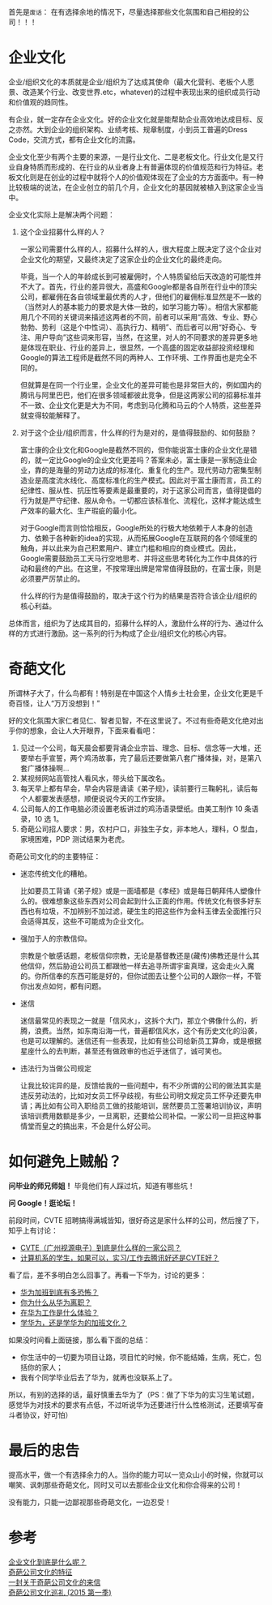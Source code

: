 首先是`废话`： 在有选择余地的情况下，尽量选择那些文化氛围和自己相投的公司！！！

# 企业文化

企业/组织文化的本质就是企业/组织为了达成其使命（最大化营利、老板个人愿景、改造某个行业、改变世界.etc，whatever)的过程中表现出来的组织成员行动和价值观的趋同性。

有企业，就一定存在企业文化。好的企业文化就是能帮助企业高效地达成目标、反之亦然。大到企业的组织架构、业绩考核、规章制度，小到员工普遍的Dress Code，交流方式，都有企业文化的流露。

企业文化至少有两个主要的来源，一是行业文化、二是老板文化。行业文化是又行业自身特质而形成的、在行业的从业者身上有普遍体现的价值规范和行为特征。老板文化则是在创业的过程中就将个人的价值观体现在了企业的方方面面中。有一种比较极端的说法，在企业创立的前几个月，企业文化的基因就被植入到这家企业当中。

企业文化实际上是解决两个问题：

1. 这个企业招募什么样的人？

    一家公司需要什么样的人，招募什么样的人，很大程度上既决定了这个企业对企业文化的期望，又最终决定了这家企业的企业文化的最终走向。

    毕竟，当一个人的年龄成长到可被雇佣时，个人特质留给后天改造的可能性并不大了。首先，行业的差异很大，高盛和Google都是各自所在行业中的顶尖公司，都雇佣在各自领域里最优秀的人才，但他们的雇佣标准显然是不一致的（当然对人的基本能力的要求是大体一致的，如学习能力等）。相信大家都能用几个不同的关键词来描述这两者的不同，前者可以采用“高效、专业、野心勃勃、势利（这是个中性词）、高执行力、精明”、而后者可以用“好奇心、专注、用户导向”这些词来形容，当然，在这里，对人的不同要求的差异更多地是体现在职业、行业的差异上，很显然，一个高盛的固定收益部投资经理和Google的算法工程师是截然不同的两种人、工作环境、工作界面也是完全不同的。

    但就算是在同一个行业里，企业文化的差异可能也是非常巨大的，例如国内的腾讯与阿里巴巴，他们在很多领域都彼此竞争，但是这两家公司的招募标准并不一致、企业文化更是大为不同，考虑到马化腾和马云的个人特质，这些差异就变得较能解释了。

2. 对于这个企业/组织而言，什么样的行为是对的，是值得鼓励的、如何鼓励？

    富士康的企业文化和Google是截然不同的，但你能说富士康的企业文化是错的，就一定比Google的企业文化更差吗？答案未必，富士康是一家制造业企业，靠的是海量的劳动力达成的标准化、重复化的生产。现代劳动力密集型制造业是高度流水线化、高度标准化的生产模式。因此对于富士康而言，员工的纪律性、服从性、抗压性等要素是最重要的，对于这家公司而言，值得提倡的行为就是严守纪律、服从命令。一切都应该标准化、流程化，这样才能达成生产效率的最大化、生产瑕疵的最小化。

    对于Google而言则恰恰相反，Google所处的行极大地依赖于人本身的创造力、依赖于各种新的idea的实现，从而拓展Google在互联网的各个领域里的触角，并以此来为自己积累用户、建立门槛和相应的商业模式。因此，Google需要鼓励员工天马行空地思考、并将这些思考转化为工作中具体的行动和最终的产出。在这里，不按常理出牌是常常值得鼓励的，在富士康，则是必须要严厉禁止的。

    什么样的行为是值得鼓励的，取决于这个行为的结果是否符合该企业/组织的核心利益。

总体而言，组织为了达成其目的，招募什么样的人，激励什么样的行为、通过什么样的方式进行激励。这一系列的行为构成了企业/组织文化的核心内容。

# 奇葩文化

所谓林子大了，什么鸟都有！特别是在中国这个人情乡土社会里，企业文化更是千奇百怪，让人“万万没想到！”

好的文化氛围大家仁者见仁、智者见智，不在这里说了。不过有些奇葩文化绝对出乎你的想象，会让人大开眼界，下面来看看吧：

1. 见过一个公司，每天晨会都要背诵企业宗旨、理念、目标、信念等一大堆，还要举右手宣誓，两个鸡汤故事，完了最后还要做第八套广播体操，对，是第八套广播体操啊…
2. 某视频网站高管找人看风水，带头给下属改名。
3. 每天早上都有早会，早会内容是诵读《弟子规》，读前要行三鞠躬礼，读后每个人都要发表感想，顺便说说今天的工作安排。
4. 公司每人的工作电脑必须设置老板讲过的鸡汤语录壁纸。由美工制作 10 条语录，10 选 1。
5. 奇葩公司招人要求：男，农村户口，非独生子女，非本地人，理科，O 型血，家境困难，PDP 测试结果为老虎。

奇葩公司文化的的主要特征：

* 迷恋传统文化的糟粕。

    比如要员工背诵《弟子规》或是一面墙都是《孝经》或是每日朝拜伟人塑像什么的。很难想象这些东西对公司会起到什么正面的作用。传统文化有很多好东西也有垃圾，不加辨别不加过滤，硬生生的把这些作为金科玉律去全面推行只会适得其反，这些不可能成为企业文化。
    
* 强加于人的宗教信仰。

    宗教是个敏感话题，老板信仰宗教，无论是基督教还是(藏传)佛教还是什么其他信仰，然后胁迫公司员工都跟他一样去追寻所谓宇宙真理，这会走火入魔的。你所信奉的东西可能是好的，但你试图去让整个公司的人跟你一样，不管你出发点如何，都有问题。
    
* 迷信

    迷信最常见的表现之一就是「信风水」，这拆个大门，那立个佛像什么的，折腾，浪费。当然，如东南沿海一代，普遍都信风水，这个有历史文化的沿袭，也是可以理解的。迷信还有一些表现，比如有些公司给新员工算命，或是根据星座什么的去判断，甚至还有做政审的也近乎迷信了，诚可笑也。
    
* 违法行为当做公司规定

    让我比较诧异的是，反馈给我的一些问题中，有不少所谓的公司的做法其实是违反劳动法的，比如对女员工怀孕歧视，有些公司明文规定员工怀孕还要先申请；再比如有公司入职给员工做的技能培训，居然要员工签署培训协议，声明该培训费用数额是多少，一旦离职，还要给公司补偿。一家公司一旦把这种事情堂而皇之的搞出来，不会是什么好公司。

# 如何避免上贼船？

**问毕业的师兄师姐！** 毕竟他们有人踩过坑，知道有哪些坑！

**问 Google！逛论坛！**

前段时间，CVTE 招聘搞得满城皆知，很好奇这是家什么样的公司，然后搜了下，知乎上有讨论：

* [CVTE（广州视源电子）到底是什么样的一家公司？](https://www.zhihu.com/question/23711525)  
* [计算机系的学生，如果可以，实习/工作去腾讯好还是CVTE好？](https://www.zhihu.com/question/22852949)  

看了后，差不多明白怎么回事了。再看一下华为，讨论的更多：

* [华为加班到底有多恐怖？](https://www.zhihu.com/question/28629301)  
* [你为什么从华为离职？](https://www.zhihu.com/question/22040815)
* [在华为工作是什么体验？](http://review.youngchina.org/archives/9841)
* [学华为，还是学华为的加班文化？](http://toutiao.com/i6244469161167159809/)

如果没时间看上面链接，那么看下面的总结：

* 你生活中的一切要为项目让路，项目忙的时候，你不能结婚，生病，死亡，包括你的家人；
* 我有个同学毕业后去了华为，就再也没联系上了。

所以，有别的选择的话，最好慎重去华为了（PS：做了下华为的实习生笔试题，感觉华为对技术的要求有点低，不过听说华为还要进行什么性格测试，还要填写奋斗者协议，好可怕）

# 最后的忠告

提高水平，做一个有选择余力的人。当你的能力可以一览众山小的时候，你就可以嘲笑、讽刺那些奇葩文化，同时又可以去那些企业文化和你合得来的公司！

没有能力，只能一边鄙视那些奇葩文化，一边忍受！

# 参考 
 
[企业文化到底是什么呢？](https://www.zhihu.com/question/19762179)  
[奇葩公司文化的特征](http://mp.weixin.qq.com/mp/appmsg/show?__biz=MjM5ODIyMTE0MA==&appmsgid=10000893&itemidx=1&sign=d5628cf6bb1d8a3ba34ce3ea7abfad9b#wechat_redirect)  
[一封关于奇葩公司文化的来信](http://mp.weixin.qq.com/s?__biz=MjM5ODIyMTE0MA==&mid=206176991&idx=1&sn=382b357d543767e9558ce131364fda11&scene=21#wechat_redirect)  
[奇葩公司文化巡礼 (2015 第一季)](http://mp.weixin.qq.com/s?__biz=MjM5ODIyMTE0MA==&mid=205897530&idx=1&sn=9d81f0751aa6accbf522819774bafa97&scene=21#wechat_redirect)  

